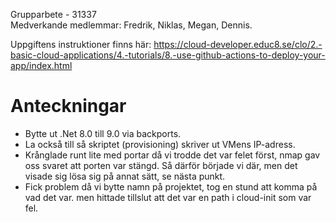 Grupparbete - 31337    
Medverkande medlemmar: Fredrik, Niklas, Megan, Dennis.    
  
Uppgiftens instruktioner finns här: https://cloud-developer.educ8.se/clo/2.-basic-cloud-applications/4.-tutorials/8.-use-github-actions-to-deploy-your-app/index.html  
  
# Anteckningar  
+ Bytte ut .Net 8.0 till 9.0 via backports.  
+ La också till så skriptet (provisioning) skriver ut VMens IP-adress.  
+ Krånglade runt lite med portar då vi trodde det var felet först, nmap gav oss svaret att porten var stängd. Så därför började vi där, men det visade sig lösa sig på annat sätt, se nästa punkt.  
+ Fick problem då vi bytte namn på projektet, tog en stund att komma på vad det var. men hittade tillslut att det var en path i cloud-init som var fel.  
